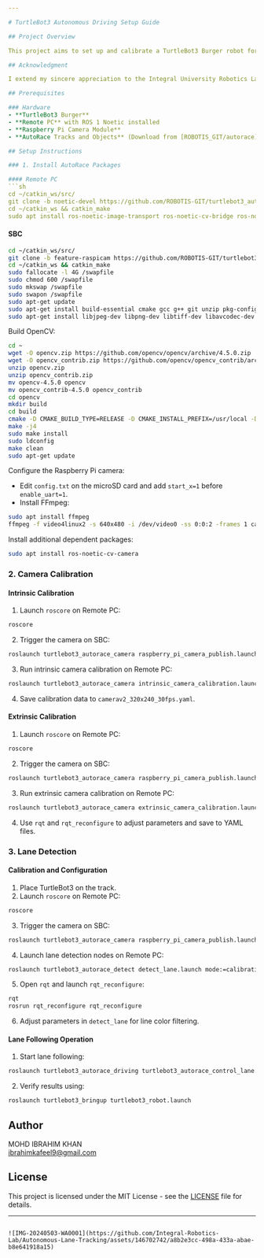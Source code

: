 ```yaml
---

# TurtleBot3 Autonomous Driving Setup Guide

## Project Overview

This project aims to set up and calibrate a TurtleBot3 Burger robot for autonomous driving using ROS 1 Noetic. The setup includes installing necessary packages, calibrating the camera, configuring lane detection, and implementing autonomous driving capabilities. By following this guide, you will be able to make your TurtleBot3 navigate autonomously within predefined lanes using a Raspberry Pi camera module.

## Acknowledgment

I extend my sincere appreciation to the Integral University Robotics Lab ([https://www.robotics.iul.ac.in/](https://www.robotics.iul.ac.in/)) for their invaluable support throughout the development of the ARM2.0 project. Their generous provision of funds, tools, and a conducive environment for research and innovation has been instrumental in bringing this project to fruition. I am deeply grateful for their guidance and expertise, which have played a pivotal role in the successful design and implementation of this autonomous vehicle using Raspberry Pi. This project would not have been possible without their unwavering support and mentorship.

## Prerequisites

### Hardware
- **TurtleBot3 Burger**
- **Remote PC** with ROS 1 Noetic installed
- **Raspberry Pi Camera Module**
- **AutoRace Tracks and Objects** (Download from [ROBOTIS_GIT/autorace](https://github.com/ROBOTIS-GIT/autorace))

## Setup Instructions

### 1. Install AutoRace Packages

#### Remote PC
```sh
cd ~/catkin_ws/src/
git clone -b noetic-devel https://github.com/ROBOTIS-GIT/turtlebot3_autorace_2020.git
cd ~/catkin_ws && catkin_make
sudo apt install ros-noetic-image-transport ros-noetic-cv-bridge ros-noetic-vision-opencv python3-opencv libopencv-dev ros-noetic-image-proc
```

#### SBC
```sh
cd ~/catkin_ws/src/
git clone -b feature-raspicam https://github.com/ROBOTIS-GIT/turtlebot3_autorace_2020.git
cd ~/catkin_ws && catkin_make
sudo fallocate -l 4G /swapfile
sudo chmod 600 /swapfile
sudo mkswap /swapfile
sudo swapon /swapfile
sudo apt-get update
sudo apt-get install build-essential cmake gcc g++ git unzip pkg-config
sudo apt-get install libjpeg-dev libpng-dev libtiff-dev libavcodec-dev libavformat-dev libswscale-dev libgtk2.0-dev libcanberra-gtk* libxvidcore-dev libx264-dev python3-dev python3-numpy python3-pip libtbb2 libtbb-dev libdc1394-22-dev libv4l-dev v4l-utils libopenblas-dev libatlas-base-dev libblas-dev liblapack-dev gfortran libhdf5-dev libprotobuf-dev libgoogle-glog-dev libgflags-dev protobuf-compiler
```

Build OpenCV:
```sh
cd ~
wget -O opencv.zip https://github.com/opencv/opencv/archive/4.5.0.zip
wget -O opencv_contrib.zip https://github.com/opencv/opencv_contrib/archive/4.5.0.zip
unzip opencv.zip
unzip opencv_contrib.zip
mv opencv-4.5.0 opencv
mv opencv_contrib-4.5.0 opencv_contrib
cd opencv
mkdir build
cd build
cmake -D CMAKE_BUILD_TYPE=RELEASE -D CMAKE_INSTALL_PREFIX=/usr/local -D OPENCV_EXTRA_MODULES_PATH=~/opencv_contrib/modules -D ENABLE_NEON=ON -D BUILD_TIFF=ON -D WITH_FFMPEG=ON -D WITH_GSTREAMER=ON -D WITH_TBB=ON -D BUILD_TBB=ON -D BUILD_TESTS=OFF -D WITH_EIGEN=OFF -D WITH_V4L=ON -D WITH_LIBV4L=ON -D WITH_VTK=OFF -D OPENCV_ENABLE_NONFREE=ON -D INSTALL_C_EXAMPLES=OFF -D INSTALL_PYTHON_EXAMPLES=OFF -D BUILD_NEW_PYTHON_SUPPORT=ON -D BUILD_opencv_python3=TRUE -D OPENCV_GENERATE_PKGCONFIG=ON -D BUILD_EXAMPLES=OFF ..
make -j4
sudo make install
sudo ldconfig
make clean
sudo apt-get update
```

Configure the Raspberry Pi camera:
- Edit `config.txt` on the microSD card and add `start_x=1` before `enable_uart=1`.
- Install FFmpeg:
```sh
sudo apt install ffmpeg
ffmpeg -f video4linux2 -s 640x480 -i /dev/video0 -ss 0:0:2 -frames 1 capture_test.jpg
```

Install additional dependent packages:
```sh
sudo apt install ros-noetic-cv-camera
```

### 2. Camera Calibration

#### Intrinsic Calibration
1. Launch `roscore` on Remote PC:
```sh
roscore
```
2. Trigger the camera on SBC:
```sh
roslaunch turtlebot3_autorace_camera raspberry_pi_camera_publish.launch
```
3. Run intrinsic camera calibration on Remote PC:
```sh
roslaunch turtlebot3_autorace_camera intrinsic_camera_calibration.launch mode:=calibration
```
4. Save calibration data to `camerav2_320x240_30fps.yaml`.

#### Extrinsic Calibration
1. Launch `roscore` on Remote PC:
```sh
roscore
```
2. Trigger the camera on SBC:
```sh
roslaunch turtlebot3_autorace_camera raspberry_pi_camera_publish.launch
```
3. Run extrinsic camera calibration on Remote PC:
```sh
roslaunch turtlebot3_autorace_camera extrinsic_camera_calibration.launch mode:=calibration
```
4. Use `rqt` and `rqt_reconfigure` to adjust parameters and save to YAML files.

### 3. Lane Detection

#### Calibration and Configuration
1. Place TurtleBot3 on the track.
2. Launch `roscore` on Remote PC:
```sh
roscore
```
3. Trigger the camera on SBC:
```sh
roslaunch turtlebot3_autorace_camera raspberry_pi_camera_publish.launch
```
4. Launch lane detection nodes on Remote PC:
```sh
roslaunch turtlebot3_autorace_detect detect_lane.launch mode:=calibration
```
5. Open `rqt` and launch `rqt_reconfigure`:
```sh
rqt
rosrun rqt_reconfigure rqt_reconfigure
```
6. Adjust parameters in `detect_lane` for line color filtering.

#### Lane Following Operation
1. Start lane following:
```sh
roslaunch turtlebot3_autorace_driving turtlebot3_autorace_control_lane.launch
```
2. Verify results using:
```sh
roslaunch turtlebot3_bringup turtlebot3_robot.launch
```

## Author
MOHD IBRAHIM KHAN  
ibrahimkafeel9@gmail.com

## License
This project is licensed under the MIT License - see the [LICENSE](LICENSE) file for details.

---
```

![IMG-20240503-WA0001](https://github.com/Integral-Robotics-Lab/Autonomous-Lane-Tracking/assets/146702742/a8b2e3cc-498a-433a-abae-b8e641918a15)
